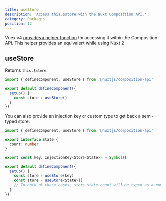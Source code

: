 ```yaml
---
title: useStore
description: 'Access this.$store with the Nuxt Composition API.'
category: Packages
position: 12
---
```


Vuex v4 [provides a helper function](https://next.vuex.vuejs.org/api/#usestore) for accessing it within the Composition API. This helper provides an equivalent while using Nuxt 2

## useStore

Returns `this.$store`.

```ts
import { defineComponent, useStore } from '@nuxtjs/composition-api'

export default defineComponent({
  setup() {
    const store = useStore()
  }
})
```

You can also provide an injection key or custom type to get back a semi-typed store:

```ts
import { defineComponent, useStore } from '@nuxtjs/composition-api'

export interface State {
  count: number
}

export const key: InjectionKey<Store<State>> = Symbol()

export default defineComponent({
  setup() {
    const store = useStore(key)
    const store = useStore<State>()
    // In both of these cases, store.state.count will be typed as a number
  }
})
```
